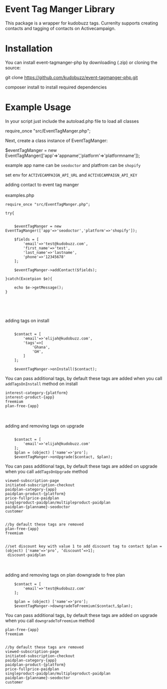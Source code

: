 Event Tag Manger Library
=========================
This package is a wrapper for kudobuzz tags. Currenlty supports creating contacts and tagging of contacts on Activecampaign. 


Installation
=========================
You can install event-tagmanger-php by downloading (.zip) or cloning the source:

git clone https://github.com/kudobuzz/event-tagmanger-php.git

composer install to install required dependencies

Example Usage
=========================

In your script just include the autoload.php file to load all classes

require_once "src/EventTagManger.php";

Next, create a class instance of EventTagManger:

$eventTagManger = new EventTagManger(['app'=>'appname','platform'=>'platformname']);

example app name can be `seodoctor` and platfrom can be `shopify`

set env for `ACTIVECAMPAIGN_API_URL` and `ACTIVECAMPAIGN_API_KEY`


adding contact to event tag manger <br><br>
examples.php 
```
require_once "src/EventTagManger.php";

try{


    $eventTagManger = new EventTagManger(['app'=>'seodoctor','platform'=>'shopify']);

    $fields = [
        'email'=>'test@kudobuzz.com',
        'first_name'=>'test',
        'last_name'=>'lastname',
        'phone'=>'12345678'
    ];

    $eventTagManger->addContact($fields);

}catch(Excetpion $e){

    echo $e->getMessage();
}



```
<br><br>
adding tags on install
```

    $contact = [
        'email'=>'elijah@kudobuzz.com',
        'tags'=>[
            'Ghana',
            'GH',
        ]
    ];

    $eventTagManger->onInstall($contact);
```

You can pass additional tags, by default these tags are added  when you call `addTagsOnInstall` method on install
```
interest-category-{platform}
interest-product-{app}
freemium
plan-free-{app}
```
<br><br>
adding and removing tags on upgrade
```

    $contact = [
        'email'=>'elijah@kudobuzz.com'
    ];
    $plan = (object) ['name'=>'pro'];
    $eventTagManger->onUpgrade($contact, $plan);
```
You can pass additional tags, by default these tags are added on upgrade when you call `addTagsOnUpgrade` method 
```
viewed-subscription-page
initiated-subscription-checkout
paidplan-category-{app}
paidplan-product-{platform}
price-fullprice-paidplan
singleproduct-paidplan/multipleproduct-paidplan
paidplan-{planname}-seodoctor
customer


//by default these tags are removed 
plan-free-{app}
freemium


//set discount key with value 1 to add discount tag to contact $plan = (object) ['name'=>'pro’, ‘discount’=>1];
 discount-paidplan
```


<br><br>
adding and removing tags on plan downgrade to free plan
```
    $contact = [
        'email'=>'test@kudobuzz.com'
    ];

    $plan = (object) ['name'=>'pro'];
    $eventTagManger->downgradeToFreemium($contact,$plan);
```
You can pass additional tags, by default these tags are added on upgrade when you call `downgradeToFreemium` method 
```
plan-free-{app}
freemium


//by default these tags are removed 
viewed-subscription-page
initiated-subscription-checkout
paidplan-category-{app}
paidplan-product-{platform}
price-fullprice-paidplan
singleproduct-paidplan/multipleproduct-paidplan
paidplan-{planname}-seodoctor
customer
```